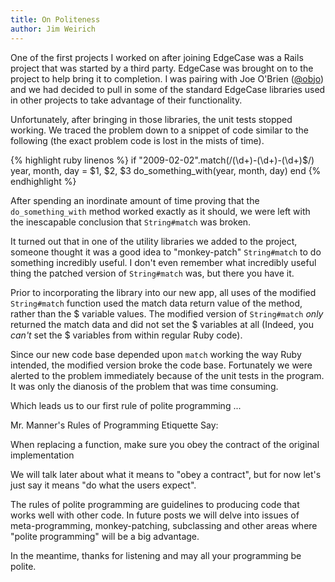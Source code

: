 ```yaml
---
title: On Politeness
author: Jim Weirich
---
```


One of the first projects I worked on after joining EdgeCase was a
Rails project that was started by a third party.  EdgeCase was brought
on to the project to help bring it to completion.  I was pairing with
Joe O'Brien ([@objo](http://twitter.com/objo)) and we had decided to
pull in some of the standard EdgeCase libraries used in other projects
to take advantage of their functionality.

Unfortunately, after bringing in those libraries, the unit tests
stopped working.  We traced the problem down to a snippet of code
similar to the following (the exact problem code is lost in the mists
of time).

<div class="boxed">
{% highlight ruby linenos %}
if "2009-02-02".match(/(\d+)-(\d+)-(\d+)$/)
  year, month, day = $1, $2, $3
  do_something_with(year, month, day)
end
{% endhighlight %}
</div>

After spending an inordinate amount of time proving that the
`do_something_with` method worked exactly as it should, we were left
with the inescapable conclusion that `String#match` was broken.

It turned out that in one of the utility libraries we added to the
project, someone thought it was a good idea to "monkey-patch"
`String#match` to do something incredibly useful.  I don't even
remember what incredibly useful thing the patched version of
`String#match` was, but there you have it.

Prior to incorporating the library into our new app, all uses of the
modified `String#match` function used the match data return value of
the method, rather than the $ variable values.  The modified version
of `String#match` _only_ returned the match data and did not set the $
variables at all (Indeed, you _can't_ set the $ variables from within
regular Ruby code).

Since our new code base depended upon `match` working the way Ruby
intended, the modified version broke the code base.  Fortunately we
were alerted to the problem immediately because of the unit tests in
the program.  It was only the dianosis of the problem that was time
consuming.

Which leads us to our first rule of polite programming ...

<div class="rule">
<div class="title">Mr. Manner's Rules of Programming Etiquette Say:</div>

<p>When replacing a function, make sure you obey the contract of the
original implementation</p>
</div>

We will talk later about what it means to "obey a contract", but for
now let's just say it means "do what the users expect".

The rules of polite programming are guidelines to producing code that
works well with other code.  In future posts we will delve into issues
of meta-programming, monkey-patching, subclassing and other areas
where "polite programming" will be a big advantage.

In the meantime, thanks for listening and may all your programming be
polite.
